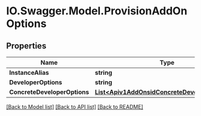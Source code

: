 # IO.Swagger.Model.ProvisionAddOnOptions
## Properties

Name | Type | Description | Notes
------------ | ------------- | ------------- | -------------
**InstanceAlias** | **string** |  | [optional] 
**DeveloperOptions** | **string** |  | [optional] 
**ConcreteDeveloperOptions** | [**List&lt;Apiv1AddOnsidConcreteDeveloperOptions&gt;**](Apiv1AddOnsidConcreteDeveloperOptions.md) |  | [optional] 

[[Back to Model list]](../README.md#documentation-for-models) [[Back to API list]](../README.md#documentation-for-api-endpoints) [[Back to README]](../README.md)

